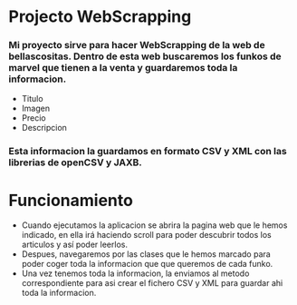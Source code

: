 # Projecto WebScrapping

### Mi proyecto sirve para hacer WebScrapping de la web de bellascositas. Dentro de esta web buscaremos los funkos de marvel que tienen a la venta y guardaremos toda la informacion.
- Titulo
- Imagen
- Precio
- Descripcion
### Esta informacion la guardamos en formato CSV y XML con las librerias de openCSV y JAXB.

# Funcionamiento
- Cuando ejecutamos la aplicacion se abrira la pagina web que le hemos indicado, en ella irá haciendo scroll para poder descubrir todos los articulos y así poder leerlos.
- Despues, navegaremos por las clases que le hemos marcado para poder coger toda la informacion que que queremos de cada funko.
- Una vez tenemos toda la informacion, la enviamos al metodo correspondiente para asi crear el fichero CSV y XML para guardar ahi toda la informacion.



